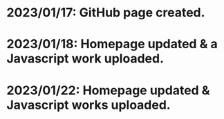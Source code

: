 # 2023/01/17: GitHub page created.
# 2023/01/18: Homepage updated & a Javascript work uploaded.
# 2023/01/22: Homepage updated & Javascript works uploaded.
